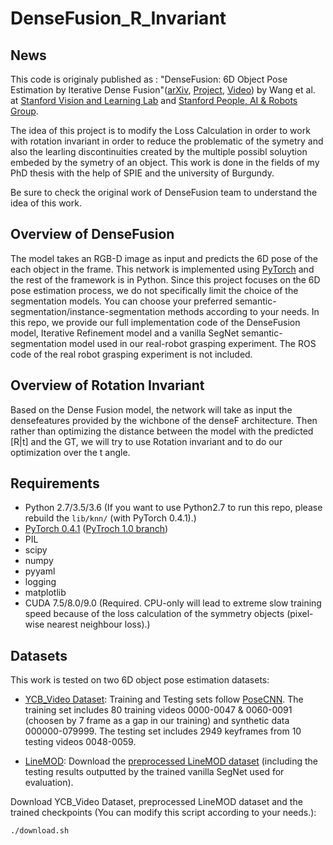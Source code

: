 # DenseFusion_R_Invariant

## News 
This code is originaly published as : "DenseFusion: 6D Object Pose Estimation by Iterative Dense Fusion"([arXiv](https://arxiv.org/abs/1901.04780),
[Project](https://sites.google.com/view/densefusion), [Video](https://www.youtube.com/watch?v=SsE5-FuK5jo)) by Wang et al. at
[Stanford Vision and Learning Lab](http://svl.stanford.edu/) and [Stanford People, AI & Robots Group](http://pair.stanford.edu/).

The idea of this project is to modify the Loss Calculation in order to work with rotation invariant in order to reduce the problematic of the symetry
and also the learling discontinuities created by the multiple possibl soluytion embeded by the symetry of an object. This work is done in the fields
of my PhD thesis with the help of SPIE and the university of Burgundy. 

Be sure to check the original work of DenseFusion team to understand the idea of this work. 

## Overview of DenseFusion 

The model takes an RGB-D image as input and predicts the 6D pose of the each object in the frame. This network is implemented using [PyTorch](https://pytorch.org/)
and the rest of the framework is in Python. Since this project focuses on the 6D pose estimation process, we do not specifically limit the choice of the segmentation
models. You can choose your preferred semantic-segmentation/instance-segmentation methods according to your needs. In this repo, we provide our full implementation
code of the DenseFusion model, Iterative Refinement model and a vanilla SegNet semantic-segmentation model used in our real-robot grasping experiment. The ROS code
of the real robot grasping experiment is not included.

## Overview of Rotation Invariant

Based on the Dense Fusion model, the network will take as input the densefeatures provided by the wichbone of the denseF architecture. Then rather than optimizing
the distance between the model with the predicted [R|t] and the GT, we will try to use Rotation invariant and to do our optimization over the t angle. 

## Requirements

* Python 2.7/3.5/3.6 (If you want to use Python2.7 to run this repo, please rebuild the `lib/knn/` (with PyTorch 0.4.1).)
* [PyTorch 0.4.1](https://pytorch.org/) ([PyTroch 1.0 branch](<https://github.com/j96w/DenseFusion/tree/Pytorch-1.0>))
* PIL
* scipy
* numpy
* pyyaml
* logging
* matplotlib
* CUDA 7.5/8.0/9.0 (Required. CPU-only will lead to extreme slow training speed because of the loss calculation of the symmetry objects (pixel-wise nearest neighbour loss).)

## Datasets

This work is tested on two 6D object pose estimation datasets:

* [YCB_Video Dataset](https://rse-lab.cs.washington.edu/projects/posecnn/): Training and Testing sets follow [PoseCNN](https://arxiv.org/abs/1711.00199). The training set includes 80 training videos 0000-0047 & 0060-0091 (choosen by 7 frame as a gap in our training) and synthetic data 000000-079999. The testing set includes 2949 keyframes from 10 testing videos 0048-0059.

* [LineMOD](http://campar.in.tum.de/Main/StefanHinterstoisser): Download the [preprocessed LineMOD dataset](https://drive.google.com/drive/folders/19ivHpaKm9dOrr12fzC8IDFczWRPFxho7) (including the testing results outputted by the trained vanilla SegNet used for evaluation).

Download YCB_Video Dataset, preprocessed LineMOD dataset and the trained checkpoints (You can modify this script according to your needs.):
```	
./download.sh
```

